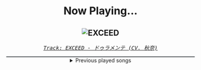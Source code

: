 <div align="center"> 
<h1>Now Playing...</h1>

![EXCEED](https://i.scdn.co/image/ab67616d00001e02562c5ccc526e127033a53686)
--
_<samp><a href="https://open.spotify.com/track/2zaQvNUyB26XsYkRgWkYtL">Track: EXCEED - ドゥラメンテ (CV. 秋奈)</a></samp>_

<div style="border: 1px #4B5054 solid"></div>
<details>
  <summary>
    Previous played songs
  </summary>
  <table>
    <thead>
      <tr>
        <th>
          Artist
        </th>
        <th>
          Song
        </th>
        <th>
          Link
        </th>
      </tr>
    </thead>
    <tbody>
      <tr><td>ドゥラメンテ (CV. 秋奈)</td><td>EXCEED</td><td><a href="https://open.spotify.com/track/2zaQvNUyB26XsYkRgWkYtL">https://open.spotify.com/track/2zaQvNUyB26XsYkRgWkYtL</a></td></tr><tr><td>Ludacris</td><td>Act A Fool</td><td><a href="https://open.spotify.com/track/28mv40MzspRZn0PBcO2itT">https://open.spotify.com/track/28mv40MzspRZn0PBcO2itT</a></td></tr><tr><td>Ludacris</td><td>Act A Fool</td><td><a href="https://open.spotify.com/track/28mv40MzspRZn0PBcO2itT">https://open.spotify.com/track/28mv40MzspRZn0PBcO2itT</a></td></tr><tr><td>Rustage</td><td>ATOMIC (Cid Kagenou)</td><td><a href="https://open.spotify.com/track/3y87XLBZrdLHnOgzSb0Xan">https://open.spotify.com/track/3y87XLBZrdLHnOgzSb0Xan</a></td></tr><tr><td>GAUPA</td><td>Lion's Thorn</td><td><a href="https://open.spotify.com/track/3EdxTUlOf9Rg784UZBW6Ir">https://open.spotify.com/track/3EdxTUlOf9Rg784UZBW6Ir</a></td></tr><tr><td>Shining</td><td>Chief Rebel Angel</td><td><a href="https://open.spotify.com/track/4szPYZmj6OIASA80fLsK57">https://open.spotify.com/track/4szPYZmj6OIASA80fLsK57</a></td></tr><tr><td>ODC</td><td>My Only Fan</td><td><a href="https://open.spotify.com/track/4xGqlQnvwKTCFweivBY92U">https://open.spotify.com/track/4xGqlQnvwKTCFweivBY92U</a></td></tr><tr><td>TSS</td><td>Breaking Bones</td><td><a href="https://open.spotify.com/track/70wYtOYfnQpfkeGF7AFpqY">https://open.spotify.com/track/70wYtOYfnQpfkeGF7AFpqY</a></td></tr><tr><td>Znous</td><td>Din Acharon דין אחרון</td><td><a href="https://open.spotify.com/track/6WVq8Bt6pOGvdPSmhsNsFN">https://open.spotify.com/track/6WVq8Bt6pOGvdPSmhsNsFN</a></td></tr><tr><td>Rise Of The Northstar</td><td>Back 2 Basics</td><td><a href="https://open.spotify.com/track/4yY4tbcSXziTwr0UnC1bvq">https://open.spotify.com/track/4yY4tbcSXziTwr0UnC1bvq</a></td></tr><tr><td>Sunmancer</td><td>Siberian Kiss</td><td><a href="https://open.spotify.com/track/4k3HDhC2PqH7AgvF6ZJzum">https://open.spotify.com/track/4k3HDhC2PqH7AgvF6ZJzum</a></td></tr><tr><td>tmdistant</td><td>all i know is... i'd go blind for you</td><td><a href="https://open.spotify.com/track/5KOJrVitoBhiuAzpnzRJ12">https://open.spotify.com/track/5KOJrVitoBhiuAzpnzRJ12</a></td></tr><tr><td>Taken By Tides</td><td>I Let You</td><td><a href="https://open.spotify.com/track/2FVkRlmmOaQ94ZXEDDNlWv">https://open.spotify.com/track/2FVkRlmmOaQ94ZXEDDNlWv</a></td></tr><tr><td>Thousand Below</td><td>Kerosene</td><td><a href="https://open.spotify.com/track/11DmWsJq63RyfNY8m0MiH3">https://open.spotify.com/track/11DmWsJq63RyfNY8m0MiH3</a></td></tr><tr><td>Foxblood</td><td>Occam's Razor</td><td><a href="https://open.spotify.com/track/2TIoAUUuQNTZQ5dK2Yno96">https://open.spotify.com/track/2TIoAUUuQNTZQ5dK2Yno96</a></td></tr><tr><td>Three Days Grace</td><td>Dominate</td><td><a href="https://open.spotify.com/track/5R0uszDwzrAEtxMgTwoIbt">https://open.spotify.com/track/5R0uszDwzrAEtxMgTwoIbt</a></td></tr><tr><td>FRACTURE</td><td>A View Beyond This Tragedy</td><td><a href="https://open.spotify.com/track/3VO9omvibf10uTXVYhJpOX">https://open.spotify.com/track/3VO9omvibf10uTXVYhJpOX</a></td></tr><tr><td>Evergreen Terrace</td><td>Restless Leg Syndrome</td><td><a href="https://open.spotify.com/track/1eSB4u3AapjXrO0baGuc6u">https://open.spotify.com/track/1eSB4u3AapjXrO0baGuc6u</a></td></tr><tr><td>Fox Lake</td><td>Freestyle</td><td><a href="https://open.spotify.com/track/752QBrQ3zOGjCbsXblrMFU">https://open.spotify.com/track/752QBrQ3zOGjCbsXblrMFU</a></td></tr><tr><td>VILT</td><td>The New Shadow</td><td><a href="https://open.spotify.com/track/3pFlVgw9LTsSUFDeMJahob">https://open.spotify.com/track/3pFlVgw9LTsSUFDeMJahob</a></td></tr>
    </tbody>
  </table>
</details>

</div>
